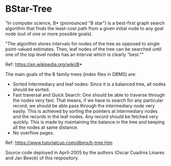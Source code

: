 # BStar-Tree
"In computer science, B* (pronounced "B star") is a best-first graph search algorithm that finds the least-cost path from a given initial node to any goal node (out of one or more possible goals).

"The algorithm stores intervals for nodes of the tree as opposed to single point-valued estimates. Then, leaf nodes of the tree can be searched until one of the top level nodes has an interval which is clearly "best.""

Ref: https://en.wikipedia.org/wiki/B*

The main goals of the B family-trees (index files in DBMS) are:
- Sorted Intermediary and leaf nodes: Since it is a balanced tree, all nodes should be sorted.
- Fast traversal and Quick Search: One should be able to traverse through the nodes very fast. That means, if we have to  search for any particular record, we should be able pass through the intermediary node very easily.  This is achieved by sorting the pointers at intermediary nodes and the records in the leaf nodes. Any record should be fetched very quickly.  This is made by maintaining the balance in the tree and keeping all the nodes at same distance.
- No overflow pages.

Ref: https://www.tutorialcup.com/dbms/b-tree.htm

Source code deployed in April-2005 by the authors (Oscar Cuadros Linares and Jan Beeck) of this respository.
